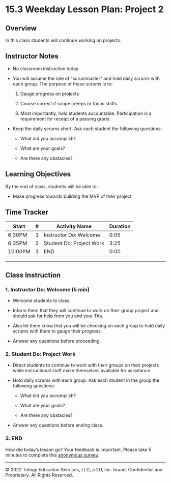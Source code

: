 # 15.3 Weekday Lesson Plan: Project 2

## Overview

In this class students will continue working on projects.

## Instructor Notes

* No classroom instruction today.

* You will assume the role of "scrummaster" and hold daily scrums with each group. The purpose of these scrums is to: 

	1. Gauge progress on projects

	2. Course correct if scope creeps or focus shifts

	3. Most importantly, hold students accountable. Participation is a requirement for receipt of a passing grade. 

* Keep the daily scrums short. Ask each student the following questions:

	* What did you accomplish? 

	* What are your goals? 

	* Are there any obstacles? 

## Learning Objectives

By the end of class, students will be able to:

* Make progress towards building the MVP of their project

## Time Tracker

| Start   | #   | Activity Name                       | Duration |
|---      |---  |---                                  |---       |
| 6:30PM  | 1   | Instructor Do: Welcome              | 0:05     |
| 6:35PM  | 2   | Student Do: Project Work            | 3:25     |
| 10:00PM | 3   | END                                 | 0:00     |

---

## Class Instruction

### 1. Instructor Do: Welcome (5 min)

* Welcome students to class.

* Inform them that they will continue to work on their group project and should ask for help from you and your TAs.

* Also let them know that you will be checking on each group to hold daily scrums with them to gauge their progress.

* Answer any questions before proceeding.

### 2. Student Do: Project Work 

* Direct students to continue to work with their groups on their projects while instructional staff make themselves available for assistance.

* Hold daily scrums with each group. Ask each student in the group the following questions:

	* What did you accomplish? 

	* What are your goals? 

	* Are there any obstacles? 

* Answer any questions before ending class.

### 3. END

How did today’s lesson go? Your feedback is important. Please take 5 minutes to complete this [anonymous survey](https://forms.gle/RfcVyXiMmZQut6aJ6).

---
© 2022 Trilogy Education Services, LLC, a 2U, Inc. brand. Confidential and Proprietary. All Rights Reserved.
